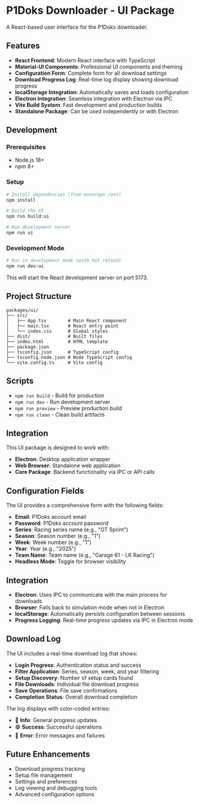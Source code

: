 # P1Doks Downloader - UI Package

A React-based user interface for the P1Doks downloader.

## Features

- **React Frontend**: Modern React interface with TypeScript
- **Material-UI Components**: Professional UI components and theming
- **Configuration Form**: Complete form for all download settings
- **Download Progress Log**: Real-time log display showing download progress
- **localStorage Integration**: Automatically saves and loads configuration
- **Electron Integration**: Seamless integration with Electron via IPC
- **Vite Build System**: Fast development and production builds
- **Standalone Package**: Can be used independently or with Electron

## Development

### Prerequisites

- Node.js 18+
- npm 8+

### Setup

```bash
# Install dependencies (from monorepo root)
npm install

# Build the UI
npm run build:ui

# Run development server
npm run ui
```

### Development Mode

```bash
# Run in development mode (with hot reload)
npm run dev:ui
```

This will start the React development server on port 5173.

## Project Structure

```
packages/ui/
├── src/
│   ├── App.tsx        # Main React component
│   ├── main.tsx       # React entry point
│   └── index.css      # Global styles
├── dist/              # Built files
├── index.html         # HTML template
├── package.json
├── tsconfig.json      # TypeScript config
├── tsconfig.node.json # Node TypeScript config
└── vite.config.ts     # Vite config
```

## Scripts

- `npm run build` - Build for production
- `npm run dev` - Run development server
- `npm run preview` - Preview production build
- `npm run clean` - Clean build artifacts

## Integration

This UI package is designed to work with:

- **Electron**: Desktop application wrapper
- **Web Browser**: Standalone web application
- **Core Package**: Backend functionality via IPC or API calls

## Configuration Fields

The UI provides a comprehensive form with the following fields:

- **Email**: P1Doks account email
- **Password**: P1Doks account password
- **Series**: Racing series name (e.g., "GT Sprint")
- **Season**: Season number (e.g., "1")
- **Week**: Week number (e.g., "1")
- **Year**: Year (e.g., "2025")
- **Team Name**: Team name (e.g., "Garage 61 - LK Racing")
- **Headless Mode**: Toggle for browser visibility

## Integration

- **Electron**: Uses IPC to communicate with the main process for downloads
- **Browser**: Falls back to simulation mode when not in Electron
- **localStorage**: Automatically persists configuration between sessions
- **Progress Logging**: Real-time progress updates via IPC in Electron mode

## Download Log

The UI includes a real-time download log that shows:

- **Login Progress**: Authentication status and success
- **Filter Application**: Series, season, week, and year filtering
- **Setup Discovery**: Number of setup cards found
- **File Downloads**: Individual file download progress
- **Save Operations**: File save confirmations
- **Completion Status**: Overall download completion

The log displays with color-coded entries:

- 🔵 **Info**: General progress updates
- 🟢 **Success**: Successful operations
- 🔴 **Error**: Error messages and failures

## Future Enhancements

- Download progress tracking
- Setup file management
- Settings and preferences
- Log viewing and debugging tools
- Advanced configuration options
